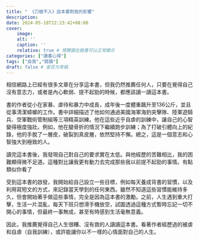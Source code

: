 ```yaml
---
title: " 《刀槍不入》這本書對我的影響"
description: 
date: 2024-05-18T22:23:42+08:00
cover:
    image: 
    alt: ''
    caption: ''
    relative: true # 預覽圖在臉書可以正常顯示
categories: ["讀書心得"]
tags: ["自我","閱讀"]
draft: false # 是否为草稿
---
```


相信網路上已經有很多文章在分享這本書，但我仍然推薦任何人，只要在覺得自己沒有意志力，或者是內心軟弱、提不起勁的時候，都應該讀一讀這本書。

書的作者從小在家暴、虐待和暴力中成長，成年後一度體重飆升至136公斤，並且從事清潔蟑螂的工作。書中詳細描述了他如何通過美國海軍海豹突擊隊、陸軍遊騎兵、空軍戰術管制組等三項精英訓練。他在這些近乎自虐的訓練中，讓自己的心智變得極度強壯。例如，他在腿骨折的情況下繼續跑步訓練；為了打破引體向上的紀錄，他的手脫了一層皮，破裂到真皮層，依然堅持不懈。總之，這是一個意志和心智強大到極致的人。

讀完這本書後，我發現自己對自己的要求實在太低。與他經歷的苦難相比，我的困難顯得微不足道。這種對比讓我更有動力去完成那些我以前提不起勁的事情。有點類似你看了 

受到這本書的啟發，我開始給自己設立一些目標，例如每天養成背書的習慣，以及利用寫短文的方式，來記錄當天學到的任何東西。雖然不知道這些習慣能維持多久，但會開始著手做這些事情，完全是因為這本書的激勵。之前，人生遇到重大打擊，生活一片混亂，每天下班只想滑手機放空，試圖透過這種方式暫時忘記一切不開心的事情，但最終一事無成，甚至有時感到生活毫無意義。

因此，我推薦覺得自己人生很糟、沒有救的人讀讀這本書。看著作者經歷過的被虐和自虐（自我訓練），或許能讓你以不一樣的心情面對自己的人生。